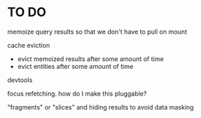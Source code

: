 # TO DO

memoize query results so that we don't have to pull on mount

cache eviction
  - evict memoized results after some amount of time
  - evict entities after some amount of time

devtools

focus refetching. how do I make this pluggable?

"fragments" or "slices" and hiding results to avoid data masking
